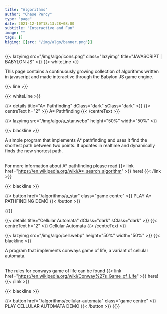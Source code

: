 ```yaml
---
title: "Algorithms"
author: "Chase Percy"
type: "page"
date: 2021-12-10T18:13:28+08:00
subtitle: "Interactive and Fun"
image: ""
tags: []
bigimg: [{src: "/img/algo/banner.png"}]
---
```

{{< lazyimg src="/img/algo/icons.png" class="lazyimg" title="JAVASCRIPT | BABYLON JS" >}}
{{< whiteLine >}}

This page contains a continuously growing collection of algorithms written in javascript and made interactive through
the Babylon JS game engine. 

{{< line >}}

{{< whiteLine >}}

{{< details title="A* Pathfinding" dClass="dark" sClass="dark" >}}
{{< centreText h="2" >}} A* Pathfinding {{< /centreText >}}

{{< lazyimg src="/img/algo/a_star.webp" height="50%" width="50%" >}}

{{< blackline >}}

A simple program that implements A* pathfinding and uses it find the shortest path between two points.
It updates in realtime and dynamically finds the new shortest path.<br><br>

For more information about A* pathfinding please read {{< link href="https://en.wikipedia.org/wiki/A*_search_algorithm" >}} here! {{< /link >}}

{{< blackline >}}

{{< button href="/algorithms/a_star" class="game centre" >}} PLAY A* PATHFINDING DEMO {{< /button >}}

{{</details>}}

{{< details title="Cellular Automata" dClass="dark" sClass="dark" >}}
{{< centreText h="2" >}} Cellular Automata {{< /centreText >}}

{{< lazyimg src="/img/algo/cell.webp" height="50%" width="50%" >}}
{{< blackline >}}

A program that implements conways game of life, a variant of cellular automata.<br><br>

The rules for conways game of life can be found {{< link href="https://en.wikipedia.org/wiki/Conway%27s_Game_of_Life" >}} here! {{< /link >}}

{{< blackline >}}

{{< button href="/algorithms/cellular-automata" class="game centre" >}} PLAY CELLULAR AUTOMATA DEMO {{< /button >}}
{{</details>}}


